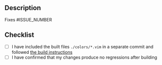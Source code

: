 ## Description

<!-- Please include a summary of the change and which issue is fixed. Please also include relevant motivation and context. -->

Fixes #ISSUE_NUMBER

## Checklist

- [ ] I have included the built files `./colors/*.vim` in a separate commit and followed [the build instructions](https://github.com/tinted-theming/tinted-vim/blob/main/CONTRIBUTING.md)
- [ ] I have confirmed that my changes produce no regressions after building
